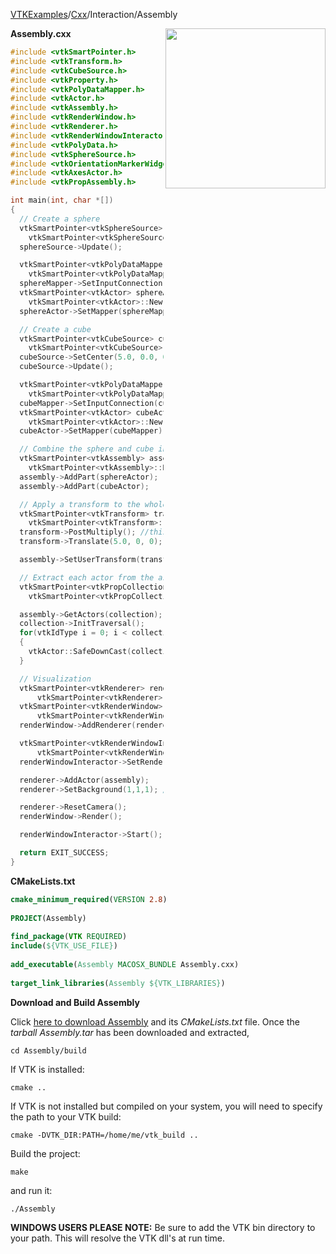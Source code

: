 [VTKExamples](Home)/[Cxx](Cxx)/Interaction/Assembly

<img align="right" src="https://github.com/lorensen/VTKExamples/raw/master/Testing/Baseline/Interaction/TestAssembly.png" width="256" />

**Assembly.cxx**
```c++
#include <vtkSmartPointer.h>
#include <vtkTransform.h>
#include <vtkCubeSource.h>
#include <vtkProperty.h>
#include <vtkPolyDataMapper.h>
#include <vtkActor.h>
#include <vtkAssembly.h>
#include <vtkRenderWindow.h>
#include <vtkRenderer.h>
#include <vtkRenderWindowInteractor.h>
#include <vtkPolyData.h>
#include <vtkSphereSource.h>
#include <vtkOrientationMarkerWidget.h>
#include <vtkAxesActor.h>
#include <vtkPropAssembly.h>

int main(int, char *[])
{
  // Create a sphere
  vtkSmartPointer<vtkSphereSource> sphereSource =
    vtkSmartPointer<vtkSphereSource>::New();
  sphereSource->Update();

  vtkSmartPointer<vtkPolyDataMapper> sphereMapper =
    vtkSmartPointer<vtkPolyDataMapper>::New();
  sphereMapper->SetInputConnection(sphereSource->GetOutputPort());
  vtkSmartPointer<vtkActor> sphereActor =
    vtkSmartPointer<vtkActor>::New();
  sphereActor->SetMapper(sphereMapper);

  // Create a cube
  vtkSmartPointer<vtkCubeSource> cubeSource =
    vtkSmartPointer<vtkCubeSource>::New();
  cubeSource->SetCenter(5.0, 0.0, 0.0);
  cubeSource->Update();

  vtkSmartPointer<vtkPolyDataMapper> cubeMapper =
    vtkSmartPointer<vtkPolyDataMapper>::New();
  cubeMapper->SetInputConnection(cubeSource->GetOutputPort());
  vtkSmartPointer<vtkActor> cubeActor =
    vtkSmartPointer<vtkActor>::New();
  cubeActor->SetMapper(cubeMapper);

  // Combine the sphere and cube into an assembly
  vtkSmartPointer<vtkAssembly> assembly =
    vtkSmartPointer<vtkAssembly>::New();
  assembly->AddPart(sphereActor);
  assembly->AddPart(cubeActor);

  // Apply a transform to the whole assembly
  vtkSmartPointer<vtkTransform> transform =
    vtkSmartPointer<vtkTransform>::New();
  transform->PostMultiply(); //this is the key line
  transform->Translate(5.0, 0, 0);

  assembly->SetUserTransform(transform);

  // Extract each actor from the assembly and change its opacity
  vtkSmartPointer<vtkPropCollection> collection =
    vtkSmartPointer<vtkPropCollection>::New();

  assembly->GetActors(collection);
  collection->InitTraversal();
  for(vtkIdType i = 0; i < collection->GetNumberOfItems(); i++)
  {
    vtkActor::SafeDownCast(collection->GetNextProp())->GetProperty()->SetOpacity(0.5);
  }

  // Visualization
  vtkSmartPointer<vtkRenderer> renderer =
      vtkSmartPointer<vtkRenderer>::New();
  vtkSmartPointer<vtkRenderWindow> renderWindow =
      vtkSmartPointer<vtkRenderWindow>::New();
  renderWindow->AddRenderer(renderer);

  vtkSmartPointer<vtkRenderWindowInteractor> renderWindowInteractor =
      vtkSmartPointer<vtkRenderWindowInteractor>::New();
  renderWindowInteractor->SetRenderWindow(renderWindow);

  renderer->AddActor(assembly);
  renderer->SetBackground(1,1,1); // Background color white

  renderer->ResetCamera();
  renderWindow->Render();

  renderWindowInteractor->Start();

  return EXIT_SUCCESS;
}
```
**CMakeLists.txt**
```cmake
cmake_minimum_required(VERSION 2.8)
 
PROJECT(Assembly)
 
find_package(VTK REQUIRED)
include(${VTK_USE_FILE})
 
add_executable(Assembly MACOSX_BUNDLE Assembly.cxx)
 
target_link_libraries(Assembly ${VTK_LIBRARIES})
```

**Download and Build Assembly**

Click [here to download Assembly](https://github.com/lorensen/VTKWikiExamplesTarballs/raw/master/Assembly.tar) and its *CMakeLists.txt* file.
Once the *tarball Assembly.tar* has been downloaded and extracted,
```
cd Assembly/build 
```
If VTK is installed:
```
cmake ..
```
If VTK is not installed but compiled on your system, you will need to specify the path to your VTK build:
```
cmake -DVTK_DIR:PATH=/home/me/vtk_build ..
```
Build the project:
```
make
```
and run it:
```
./Assembly
```
**WINDOWS USERS PLEASE NOTE:** Be sure to add the VTK bin directory to your path. This will resolve the VTK dll's at run time.

